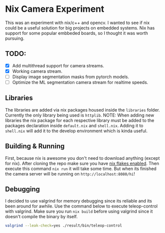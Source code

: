 # Nix Camera Experiment

This was an experiment with nix/c++ and opencv. I wanted to see if nix could be a useful solution for big projects on embedded systems. Nix has support for some popular embbeded boards, so I thought it was worth pursuing.

## TODO:

- [X] Add multithread support for camera streams.
- [X] Working camera stream.
- [ ] Display image segmentation masks from pytorch models.
- [ ] Optimize the ML segmentation camera stream for realtime speeds.

## Libraries

The libraries are added via nix packages housed inside the `libraries` folder. Currently the only library being used is `httplib`. NOTE: When adding new libraries the nix package for each respective library must be added to the packages declaration inside `default.nix` and `shell.nix`. Adding it to `shell.nix` will add it to the develop environment which is kinda useful.

## Building & Running

First, because nix is awesome you don't need to download anything (except for nix). After cloning the repo make sure you have [nix flakes enabled](https://nixos.wiki/wiki/Flakes). Then execute this command `nix run` it will take some time. But when its finished the camera server will be running on `http://localhost:8080/hi`!

## Debugging

I decided to use valgrind for memory debugging since its reliable and its been around for awhile. Use the command below to execute teleop-control with valgrind. Make sure you run `nix build` before using valgrind since it doesn't compile the binary by itself.

```sh
valgrind --leak-check=yes ./result/bin/teleop-control
```
